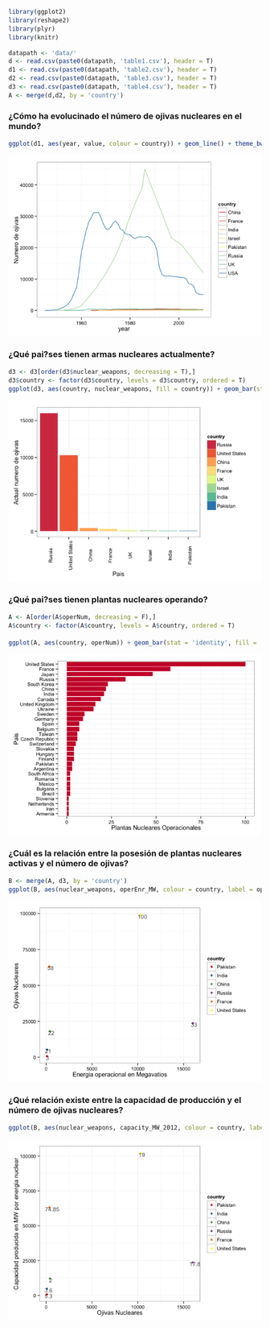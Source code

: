 

```r
library(ggplot2)
library(reshape2)
library(plyr)
library(knitr)
```



```r
datapath <- 'data/'
d <- read.csv(paste0(datapath, 'table1.csv'), header = T)
d1 <- read.csv(paste0(datapath, 'table2.csv'), header = T)
d2 <- read.csv(paste0(datapath, 'table3.csv'), header = T)
d3 <- read.csv(paste0(datapath, 'table4.csv'), header = T)
A <- merge(d,d2, by = 'country')
```

### ¿Cómo ha evolucinado el número de ojivas nucleares en el mundo? ###


```r
ggplot(d1, aes(year, value, colour = country)) + geom_line() + theme_bw() + scale_colour_brewer(palette = 'Spectral') + labs(y = 'Numero de ojivas')
```

![History of warheads](./details_files/figure-html/warheads.png) 

### ¿Qué pai?ses tienen armas nucleares actualmente? ###


```r
d3 <- d3[order(d3$nuclear_weapons, decreasing = T),]
d3$country <- factor(d3$country, levels = d3$country, ordered = T)
ggplot(d3, aes(country, nuclear_weapons, fill = country)) + geom_bar(stat = 'identity') + scale_fill_brewer(palette = 'Spectral') + labs(x = 'Pais', y = 'Actual numero de ojivas') + theme_bw() + theme(axis.text.x = element_text(angle= 90))
```

![Number of warheads](./details_files/figure-html/warheads2.png) 

### ¿Qué pai?ses tienen plantas nucleares operando? ###


```r
A <- A[order(A$operNum, decreasing = F),]
A$country <- factor(A$country, levels = A$country, ordered = T)

ggplot(A, aes(country, operNum)) + geom_bar(stat = 'identity', fill = '#CC0033') + theme_bw()  + labs(y = 'Plantas Nucleares Operacionales', x = 'Pais') + coord_flip()
```

![Nuclear power plants](./details_files/figure-html/plants.png) 

### ¿Cuál es la relación entre la posesión de plantas nucleares activas y el número de ojivas? ###


```r
B <- merge(A, d3, by = 'country')
ggplot(B, aes(nuclear_weapons, operEnr_MW, colour = country, label = operNum)) + geom_point() + theme_bw() + scale_colour_brewer(palette = 'Set1') + labs(x = 'Energia operacional en Megavatios', y = 'Ojivas Nucleares') + geom_text(hjust = 0.3, vjust = 0.85, colour = 'black', size = 4, alpha = 0.7)
```

![operating vs Warheads](./details_files/figure-html/plantsVSwar.png) 

### ¿Qué relación existe entre la capacidad de producción y el número de ojivas nucleares? ###


```r
ggplot(B, aes(nuclear_weapons, capacity_MW_2012, colour = country, label = nuclearPercEnr_2011)) + geom_point() + theme_bw() + scale_colour_brewer(palette = 'Set1') + labs(y = 'Capacidad producida en MW por energia nuclear', x = 'Ojivas Nucleares') + geom_text(hjust = 0.3, vjust = 0.85, colour = 'black', size = 4, alpha = 0.7)
```

![Nuclear Energy Capacity](./details_files/figure-html/capacity.png) 

